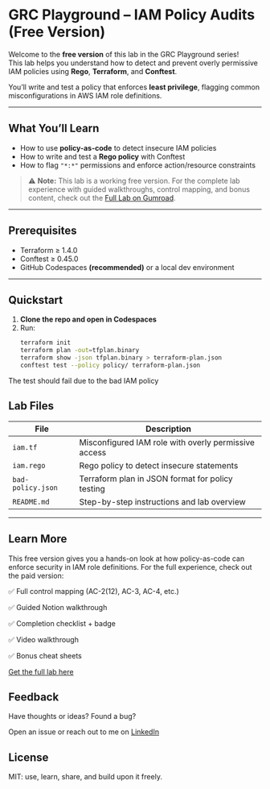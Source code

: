 # GRC Playground – IAM Policy Audits (Free Version)

Welcome to the **free version** of this lab in the GRC Playground series!  
This lab helps you understand how to detect and prevent overly permissive IAM policies using **Rego**, **Terraform**, and **Conftest**.

You’ll write and test a policy that enforces **least privilege**, flagging common misconfigurations in AWS IAM role definitions.

---

## What You’ll Learn

- How to use **policy-as-code** to detect insecure IAM policies
- How to write and test a **Rego policy** with Conftest
- How to flag `"*:*"` permissions and enforce action/resource constraints

> ⚠️ **Note:** This lab is a working free version. For the complete lab experience with guided walkthroughs, control mapping, and bonus content, check out the [Full Lab on Gumroad](https://ashleypearce.gumroad.com/l/ydxlmf).


---

## Prerequisites

- Terraform ≥ 1.4.0
- Conftest ≥ 0.45.0
- GitHub Codespaces **(recommended)** or a local dev environment

---

## Quickstart

1. **Clone the repo and open in Codespaces**
2. Run:
   ```bash
   terraform init
   terraform plan -out=tfplan.binary
   terraform show -json tfplan.binary > terraform-plan.json
   conftest test --policy policy/ terraform-plan.json
The test should fail due to the bad IAM policy

## Lab Files

| File                  | Description                                           |
|-----------------------|-------------------------------------------------------|
| `iam.tf`              | Misconfigured IAM role with overly permissive access |
| `iam.rego`            | Rego policy to detect insecure statements            |
| `bad-policy.json`     | Terraform plan in JSON format for policy testing     |
| `README.md`           | Step-by-step instructions and lab overview           |

---

## Learn More
This free version gives you a hands-on look at how policy-as-code can enforce security in IAM role definitions. For the full experience, check out the paid version:

✅ Full control mapping (AC-2(12), AC-3, AC-4, etc.)

✅ Guided Notion walkthrough

✅ Completion checklist + badge

✅ Video walkthrough

✅ Bonus cheat sheets

[Get the full lab here](https://ashleypearce.gumroad.com/l/ydxlmf)

## Feedback
Have thoughts or ideas? Found a bug?

Open an issue or reach out to me on [LinkedIn](https://www.linkedin.com/in/ashley-thornhill)

## License
MIT: use, learn, share, and build upon it freely.
